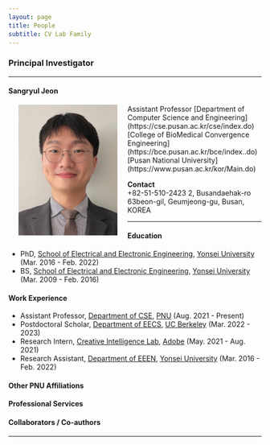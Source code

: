 ```yaml
---
layout: page
title: People 
subtitle: CV Lab Family
---
```


### Principal Investigator
<hr>

#### Sangryul Jeon

<img src="https://raw.githubusercontent.com/pnu-computer-vision-lab/pnu-computer-vision-lab.github.io/master/img/srjeon.jpg" width="197" height="260" align="left" hspace="20" /> 
Assistant Professor   
[Department of Computer Science and Engineering](https://cse.pusan.ac.kr/cse/index.do)  
[College of BioMedical Convergence Engineering](https://bce.pusan.ac.kr/bce/index..do)  
[Pusan National University](https://www.pusan.ac.kr/kor/Main.do)   


**Contact**  
+82-51-510-2423
2, Busandaehak-ro 63beon-gil, Geumjeong-gu, Busan, KOREA

<hr>

#### Education 
* PhD, [School of Electrical and Electronic Engineering](https://ee.yonsei.ac.kr/ee_en/index.do), [Yonsei University](https://www.yonsei.ac.kr/sc/) (Mar. 2016 - Feb. 2022)  
* BS, [School of Electrical and Electronic Engineering](https://ee.yonsei.ac.kr/ee_en/index.do), [Yonsei University](https://www.yonsei.ac.kr/sc/) (Mar. 2009 - Feb. 2016)  
  
#### Work Experience

* Assistant Professor, [Department of CSE](https://cse.pusan.ac.kr/cse/index.do), [PNU](https://www.pusan.ac.kr/kor/Main.do) (Aug. 2021 - Present)
* Postdoctoral Scholar, [Department of EECS](https://eecs.berkeley.edu/), [UC Berkeley](https://www.berkeley.edu/) (Mar. 2022 - 2023)
* Research Intern, [Creative Intelligence Lab](https://research.adobe.com/), [Adobe](https://research.adobe.com/) (May. 2021 - Aug. 2021)
* Research Assistant, [Department of EEEN](https://ee.yonsei.ac.kr/ee_en/index.do), [Yonsei University](https://www.yonsei.ac.kr/sc/) (Mar. 2016 - Feb. 2022)

#### Other PNU Affiliations

#### Professional Services

#### Collaborators / Co-authors



<hr>  
